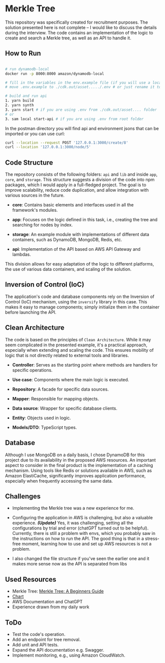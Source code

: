 # Merkle Tree

This repository was specifically created for recruitment purposes. The solution presented here is not complete – I would like to discuss the details during the interview. The code contains an implementation of the logic to create and search a Merkle tree, as well as an API to handle it.

## How to Run

```bash

# run dynamodb-local
docker run -p 8000:8000 amazon/dynamodb-local

# fill in the variables in the env.example file (if you will use a local database, also set database_url)
# move .env.example to ./cdk.out/asset...../.env # or just rename it to .env

# build and run api
1. yarn build
2. yarn synth
3. yarn start # if you are using .env from ./cdk.out/asset.... folder
# or
3. sam local start-api # if you are using .env from root folder
```

In the postman directory you will find api and environment jsons that can be imported or you can use curl:

```bash
curl --location --request POST '127.0.0.1:3000/create/8'
curl --location '127.0.0.1:3000/node/5'
```

## Code Structure

The repository consists of the following folders: `api` and `lib` and inside `app`, `core`, and `storage`. This structure suggests a division of the code into npm packages, which I would apply in a full-fledged project. The goal is to improve scalability, reduce code duplication, and allow integration with various sources in the future.

- **core**: Contains basic elements and interfaces used in all the framework's modules.
  
- **app**: Focuses on the logic defined in this task, i.e., creating the tree and searching for nodes by index.

- **storage**: An example module with implementations of different data containers, such as DynamoDB, MongoDB, Redis, etc.

- **api**: Implementation of the API based on AWS API Gateway and lambdas.

This division allows for easy adaptation of the logic to different platforms, the use of various data containers, and scaling of the solution.

## Inversion of Control (IoC)

The application's code and database components rely on the Inversion of Control (IoC) mechanism, using the `inversify` library in this case. This makes it easy to manage components; simply initialize them in the container before launching the API.

## Clean Architecture

The code is based on the principles of `Clean Architecture`. While it may seem complicated in the presented example, it's a practical approach, especially when extending and scaling the code. This ensures mobility of logic that is not directly related to external tools and libraries.

- **Controller**: Serves as the starting point where methods are handlers for specific operations.

- **Use case**: Components where the main logic is executed.

- **Repository**: A facade for specific data sources.

- **Mapper**: Responsible for mapping objects.

- **Data source**: Wrapper for specific database clients.

- **Entity**: Objects used in logic.

- **Models/DTO**: TypeScript types.

## Database

Although I use MongoDB on a daily basis, I chose DynamoDB for this project due to its availability in the proposed AWS resources. An important aspect to consider in the final product is the implementation of a caching mechanism. Using tools like Redis or solutions available in AWS, such as Amazon ElastiCache, significantly improves application performance, especially when frequently accessing the same data.

## Challenges

- Implementing the Merkle tree was a new experience for me.

- Configuring the application in AWS is challenging, but also a valuable experience. ***(Update)*** Yes, it was challenging, setting all the configurations by trial and error (chatGPT turned out to be helpful). Currently, there is still a problem with envs, which you probably saw in the instructions on how to run the API. The good thing is that in a stress-free moment, learning how to use and set up AWS resources is not a problem.

- I also changed the file structure if you've seen the earlier one and it makes more sense now as the API is separated from libs

## Used Resources

- Merkle Tree: [Merkle Tree: A Beginners Guide](https://kba.ai/merkle-tree-a-beginners-guide/)
- [Chart](https://www.mermaidchart.com/app/projects/b780ec3a-82fd-4124-9aac-d9a3f92f0acc/diagrams/60cf4c6e-48f6-4d48-b83b-efcf38cbcb30/version/v0.1/view)
- AWS Documentation and ChatGPT
- Experience drawn from my daily work

## ToDo

- Test the code's operation.
- Add an endpoint for tree removal.
- Add unit and API tests.
- Expand the API documentation e.g. Swagger.
- Implement monitoring, e.g., using Amazon CloudWatch.